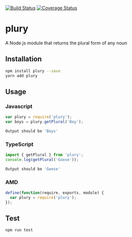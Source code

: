 [![Build Status](https://travis-ci.org/Reutovsky/plury.svg?branch=master)](https://travis-ci.org/Reutovsky/plury)
[![Coverage Status](https://coveralls.io/repos/github/Reutovsky/plury/badge.svg?branch=master)](https://coveralls.io/github/Reutovsky/plury?branch=master)

# plury

A Node.js module that returns the plural form of any noun

## Installation

```sh
npm install plury --save
yarn add plury
```

## Usage

### Javascript

```javascript
var plury = require('plury');
var boys = plury.getPlural('Boy');
```

```sh
Output should be 'Boys'
```

### TypeScript

```typescript
import { getPlural } from 'plury';
console.log(getPlural('Goose'));
```

```sh
Output should be 'Geese'
```

### AMD

```javascript
define(function(require, exports, module) {
  var plury = require('plury');
});
```

## Test

```sh
npm run test
```
